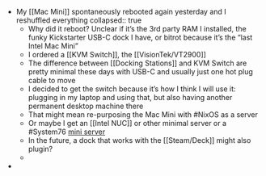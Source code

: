 - My [[Mac Mini]] spontaneously rebooted again yesterday and I reshuffled everything
  collapsed:: true
	- Why did it reboot? Unclear if it’s the 3rd party RAM I installed, the funky Kickstarter USB-C dock I have, or bitrot because it’s the “last Intel Mac Mini”
	- I ordered a [[KVM Switch]], the [[VisionTek/VT2900]]
	- The difference between [[Docking Stations]] and KVM Switch are pretty minimal these days with USB-C and usually just one hot plug cable to move
	- I decided to get the switch because it’s how I think I will use it: plugging in my laptop and using that, but also having another permanent desktop machine there
	- That might mean re-purposing the Mac Mini with #NixOS as a server
	- Or maybe I get an [[Intel NUC]] or other minimal server or a #System76 [mini server](https://system76.com/desktops/meerkat)
	- In the future, a dock that works with the [[Steam/Deck]] might also plugin?
	-
-